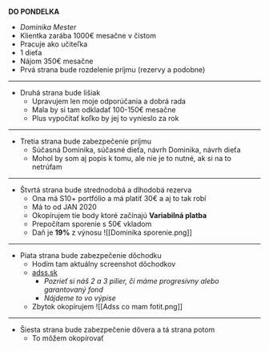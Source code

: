 **DO PONDELKA**

- *Dominika Mester*
- Klientka zarába 1000€ mesačne v čistom
- Pracuje ako učiteľka
- 1 dieťa
- Nájom 350€ mesačne
- Prvá strana bude rozdelenie príjmu (rezervy a podobne)
- ---
- Druhá strana bude lišiak
	- Upravujem len moje odporúčania a dobrá rada
	- Mala by si tam odkladať 100-150€ mesačne
	- Plus vypočítať koľko by jej to vynieslo za rok
- ---
- Tretia strana bude zabezpečenie príjmu
	- Súčasná Dominika, súčasné dieťa, návrh Dominika, návrh dieťa
	- Mohol by som aj popis k tomu, ale nie je to nutné, ak si na to netrúfam
- ---
- Štvrtá strana bude strednodobá a dlhodobá rezerva
	- Ona má S10+ portfólio a má platiť 30€ a aj to tak robí
	- Má to od JAN 2020
	- Okopírujem tie body ktoré začínajú **Variabilná platba**
	- Prepočítam sporenie s 50€ vkladom
	- Daň je **19%** z výnosu
![[Dominika sporenie.png]]
---
- Piata strana bude zabezpečenie dôchodku
	- Hodím tam aktuálny screenshot dôchodkov
	- [adss.sk](https://adss.sk/zhodnotenie-vo-fondoch)
		- *Pozrieť si náš 2 a 3 pilier, či máme progresívny alebo garantovaný fond*
		- *Nájdeme to vo výpise*
	- Zbytok okopírujem
![[Adss co mam fotit.png]]
---
- Šiesta strana bude zabezpečenie dôvera a tá strana potom
	- To môžem okopírovať